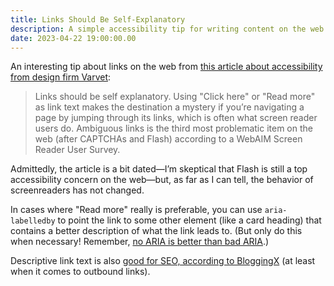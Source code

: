 ```yaml
---
title: Links Should Be Self-Explanatory
description: A simple accessibility tip for writing content on the web
date: 2023-04-22 19:00:00.00
---
```

An interesting tip about links on the web from
[this article about accessibility from design firm Varvet](https://www.varvet.com/blog/how-to-annoy-all-moose-a-little-less-by-building-accessible-websites/):

> Links should be self explanatory. Using "Click here" or "Read more" as link
> text makes the destination a mystery if you’re navigating a page by jumping
> through its links, which is often what screen reader users do. Ambiguous links
> is the third most problematic item on the web (after CAPTCHAs and Flash)
> according to a WebAIM Screen Reader User Survey.

Admittedly, the article is a bit dated—I’m skeptical that Flash is still a top
accessibility concern on the web—but, as far as I can tell, the behavior of
screenreaders has not changed.

In cases where "Read more" really is preferable, you can use `aria-labelledby`
to point the link to some other element (like a card heading) that contains a
better description of what the link leads to. (But only do this when necessary!
Remember,
[no ARIA is better than bad ARIA](https://www.w3.org/WAI/ARIA/apg/practices/read-me-first/#noariaisbetterthanbadaria).)

Descriptive link text is also
[good for SEO, according to BloggingX](https://bloggingx.com/outbound-links/)
(at least when it comes to outbound links).
